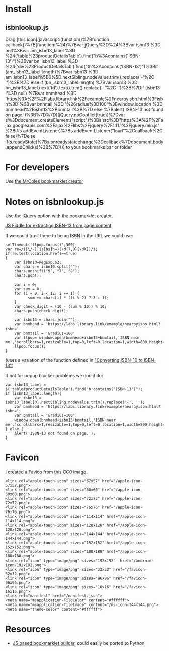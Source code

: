 
# Install

## isbnlookup.js

Drag [this icon](javascript:(function()%7Bfunction callback()%7B(function(%24)%7Bvar jQuery%3D%24%3Bvar isbn13 %3D null%3Bvar am_isbn13_label %3D %24('table%23productDetailsTable').find("b%3Acontains('ISBN-13')")%3Bvar bn_isbn13_label %3D %24('div%23ProductDetailsTab').find("th%3Acontains('ISBN-13')")%3Bif (am_isbn13_label.length)%7Bvar isbn13 %3D am_isbn13_label%5B0%5D.nextSibling.nodeValue.trim().replace('-'%2C '')%3B%7D else if (bn_isbn13_label.length) %7Bvar isbn13 %3D bn_isbn13_label.next('td').text().trim().replace('-'%2C '')%3B%7Dif (isbn13 !%3D null) %7Bvar bnmhead %3D 'https%3A%2F%2Flabs.library.link%2Fexample%2Fnearbyisbn.html%3Fisbn%3D'%3Bvar bnmtail %3D '%26radius%3D100'%3Bwindow.location %3D bnmhead%2Bisbn13%2Bbnmtail%3B%7D else %7Balert('ISBN-13 not found on page.')%3B%7D%7D)(jQuery.noConflict(true))%7Dvar s%3Ddocument.createElement("script")%3Bs.src%3D"https%3A%2F%2Fajax.googleapis.com%2Fajax%2Flibs%2Fjquery%2F1.11.1%2Fjquery.min.js"%3Bif(s.addEventListener)%7Bs.addEventListener("load"%2Ccallback%2Cfalse)%7Delse if(s.readyState)%7Bs.onreadystatechange%3Dcallback%7Ddocument.body.appendChild(s)%3B%7D)()) to your bookmarks bar or folder

# For developers

Use [the MrColes bookmarklet creator](https://mrcoles.com/bookmarklet/)

# Notes on isbnlookup.js

Use the jQuery option with the bookmarklet creator.

[JS Fiddle for extracting ISBN-13 from page content](https://jsfiddle.net/uogbuji/xpvt214o/662826/)

If we could trust there to be an ISBN in the URL we could use:

    setTimeout('llpop.focus()',300);
    var re=/([\/-]|is[bs]n=)(\d{7,9}[\dX])/i;
    if(re.test(location.href)==true)
    {
        var isbn10=RegExp.$2;
        var chars = isbn10.split("");
        chars.unshift("9", "7", "8");
        chars.pop();

        var i = 0;
        var sum = 0;
        for (i = 0; i < 12; i += 1) {
              sum += chars[i] * ((i % 2) ? 3 : 1);
        }
        var check_digit = (10 - (sum % 10)) % 10;
        chars.push(check_digit);

        var isbn13 = chars.join("");
        var bnmhead = 'https://labs.library.link/example/nearbyisbn.html?isbn='
        var bnmtail = '&radius=100'
        var llpop= window.open(bnmhead+isbn13+bnmtail,'ISBN near me','scrollbars=1,resizable=1,top=0,left=0,location=1,width=800,height=600');
        llpop.focus();
    }

(uses a variation of the function defined in ["Converting ISBN-10 to ISBN-13"](http://www.dispersiondesign.com/articles/isbn/converting_isbn10_to_isbn13))

If not for popup blocker problems we could do:

    var isbn13_label = $('table#productDetailsTable').find("b:contains('ISBN-13')");
    if (isbn13_label.length){
        var isbn13 = isbn13_label[0].nextSibling.nodeValue.trim().replace('-', '');
        var bnmhead = 'https://labs.library.link/example/nearbyisbn.html?isbn=';
        var bnmtail = '&radius=100';
        window.open(bnmhead+isbn13+bnmtail,'ISBN near me','scrollbars=1,resizable=1,top=0,left=0,location=1,width=800,height=600');
    } else {
        alert('ISBN-13 not found on page.');
    }


# Favicon

I [created a Favico](https://www.favicon-generator.org/) from [this CC0 image](https://pixabay.com/en/icon-position-map-location-icon-2070751/).

    <link rel="apple-touch-icon" sizes="57x57" href="/apple-icon-57x57.png">
    <link rel="apple-touch-icon" sizes="60x60" href="/apple-icon-60x60.png">
    <link rel="apple-touch-icon" sizes="72x72" href="/apple-icon-72x72.png">
    <link rel="apple-touch-icon" sizes="76x76" href="/apple-icon-76x76.png">
    <link rel="apple-touch-icon" sizes="114x114" href="/apple-icon-114x114.png">
    <link rel="apple-touch-icon" sizes="120x120" href="/apple-icon-120x120.png">
    <link rel="apple-touch-icon" sizes="144x144" href="/apple-icon-144x144.png">
    <link rel="apple-touch-icon" sizes="152x152" href="/apple-icon-152x152.png">
    <link rel="apple-touch-icon" sizes="180x180" href="/apple-icon-180x180.png">
    <link rel="icon" type="image/png" sizes="192x192"  href="/android-icon-192x192.png">
    <link rel="icon" type="image/png" sizes="32x32" href="/favicon-32x32.png">
    <link rel="icon" type="image/png" sizes="96x96" href="/favicon-96x96.png">
    <link rel="icon" type="image/png" sizes="16x16" href="/favicon-16x16.png">
    <link rel="manifest" href="/manifest.json">
    <meta name="msapplication-TileColor" content="#ffffff">
    <meta name="msapplication-TileImage" content="/ms-icon-144x144.png">
    <meta name="theme-color" content="#ffffff">

# Resources

* [JS based bookmarklet builder](https://github.com/kostasx/make_bookmarklet), could easily be ported to Python
